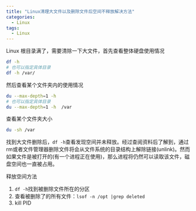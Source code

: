 ```yaml
---
title: "Linux清理大文件以及删除文件后空间不释放解决方法"
categories:
  - Linux
tags:
  - Linux
---
```


<!--more-->

Linux 根目录满了，需要清除一下大文件，首先查看整体硬盘使用情况
```bash
df -h
# 也可以指定具体目录
df -h /var/
```
然后查看某个文件夹内的使用情况
```bash
du --max-depth=1 -h 
# 也可以指定具体目录
du --max-depth=1 -h  /var
```
查看某个文件夹大小
```bash
du -sh /var
```

找到大文件删除后，`df -h`查看发现空间并未释放。经过查阅资料后了解到，通过rm或者文件管理器删除文件将会从文件系统的目录结构上解除链接(unlink)。然而如果文件是被打开的(有一个进程正在使用)，那么进程将仍然可以读取该文件，磁盘空间也一直被占用。

释放空间方法

1. `df -h`找到被删除文件所在的分区
2. 查看被删除了的所有文件：`lsof -n /opt |grep deleted`
3. kill PID